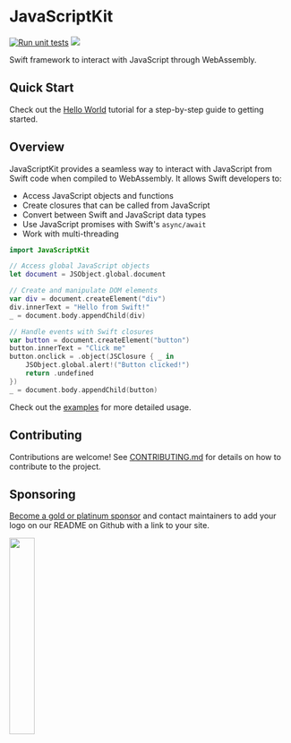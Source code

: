 # JavaScriptKit

[![Run unit tests](https://github.com/swiftwasm/JavaScriptKit/actions/workflows/test.yml/badge.svg)](https://github.com/swiftwasm/JavaScriptKit/actions/workflows/test.yml)
[![](https://img.shields.io/badge/docc-read_documentation-blue)](https://swiftpackageindex.com/swiftwasm/JavaScriptKit/documentation)

Swift framework to interact with JavaScript through WebAssembly.

## Quick Start

Check out the [Hello World](https://swiftpackageindex.com/swiftwasm/JavaScriptKit/tutorials/javascriptkit/hello-world) tutorial for a step-by-step guide to getting started.

## Overview

JavaScriptKit provides a seamless way to interact with JavaScript from Swift code when compiled to WebAssembly. It allows Swift developers to:

- Access JavaScript objects and functions
- Create closures that can be called from JavaScript
- Convert between Swift and JavaScript data types
- Use JavaScript promises with Swift's `async/await`
- Work with multi-threading

```swift
import JavaScriptKit

// Access global JavaScript objects
let document = JSObject.global.document

// Create and manipulate DOM elements
var div = document.createElement("div")
div.innerText = "Hello from Swift!"
_ = document.body.appendChild(div)

// Handle events with Swift closures
var button = document.createElement("button")
button.innerText = "Click me"
button.onclick = .object(JSClosure { _ in
    JSObject.global.alert!("Button clicked!")
    return .undefined
})
_ = document.body.appendChild(button)
```

Check out the [examples](https://github.com/swiftwasm/JavaScriptKit/tree/main/Examples) for more detailed usage.

## Contributing

Contributions are welcome! See [CONTRIBUTING.md](CONTRIBUTING.md) for details on how to contribute to the project.

## Sponsoring

[Become a gold or platinum sponsor](https://github.com/sponsors/swiftwasm/) and contact maintainers to add your logo on our README on Github with a link to your site.

<a href="https://www.emergetools.com/">
  <img src="https://github.com/swiftwasm/swift/raw/swiftwasm-distribution/assets/sponsors/emergetools.png" width="30%">
</a>
